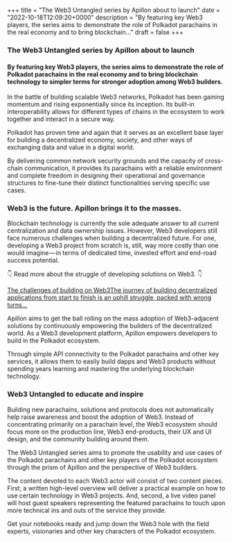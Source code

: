 +++
title = "The Web3 Untangled series by Apillon about to launch"
date = "2022-10-18T12:09:20+0000"
description = "By featuring key Web3 players, the series aims to demonstrate the role of Polkadot parachains in the real economy and to bring blockchain…"
draft = false
+++

### The Web3 Untangled series by Apillon about to launch


#### By featuring key Web3 players, the series aims to demonstrate the role of Polkadot parachains in the real economy and to bring blockchain technology to simpler terms for stronger adoption among Web3 builders.


In the battle of building scalable Web3 networks, Polkadot has been gaining momentum and rising exponentially since its inception. Its built-in interoperability allows for different types of chains in the ecosystem to work together and interact in a secure way.


Polkadot has proven time and again that it serves as an excellent base layer for building a decentralized economy, society, and other ways of exchanging data and value in a digital world.


By delivering common network security grounds and the capacity of cross-chain communication, it provides its parachains with a reliable environment and complete freedom in designing their operational and governance structures to fine-tune their distinct functionalities serving specific use cases.


### Web3 is the future. Apillon brings it to the masses.


Blockchain technology is currently the sole adequate answer to all current centralization and data ownership issues. However, Web3 developers still face numerous challenges when building a decentralized future. For one, developing a Web3 project from scratch is, still, way more costly than one would imagine — in terms of dedicated time, invested effort and end-road success potential.


👇 Read more about the struggle of developing solutions on Web3. 👇

[The challenges of building on Web3The journey of building decentralized applications from start to finish is an uphill struggle, packed with wrong turns…](https://blog.apillon.io/the-challenges-of-building-on-web3-4944e4bb3a8)

Apillon aims to get the ball rolling on the mass adoption of Web3-adjacent solutions by continuously empowering the builders of the decentralized world. As a Web3 development platform, Apillon empowers developers to build in the Polkadot ecosystem.


Through simple API connectivity to the Polkadot parachains and other key services, it allows them to easily build dapps and Web3 products without spending years learning and mastering the underlying blockchain technology.


### Web3 Untangled to educate and inspire


Building new parachains, solutions and protocols does not automatically help raise awareness and boost the adoption of Web3. Instead of concentrating primarily on a parachain level, the Web3 ecosystem should focus more on the production line, Web3 end-products, their UX and UI design, and the community building around them.


The Web3 Untangled series aims to promote the usability and use cases of the Polkadot parachains and other key players of the Polkadot ecosystem through the prism of Apillon and the perspective of Web3 builders.


The content devoted to each Web3 actor will consist of two content pieces. First, a written high-level overview will deliver a practical example on how to use certain technology in Web3 projects. And, second, a live video panel will host guest speakers representing the featured parachains to touch upon more technical ins and outs of the service they provide.


Get your notebooks ready and jump down the Web3 hole with the field experts, visionaries and other key characters of the Polkadot ecosystem.
